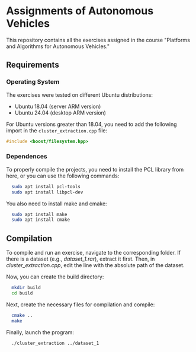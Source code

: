 # Assignments of Autonomous Vehicles

This repository contains all the exercises assigned in the course "Platforms and Algorithms for Autonomous Vehicles."
## Requirements

### Operating System
The exercises were tested on different Ubuntu distributions:
- Ubuntu 18.04 (server ARM version)
- Ubuntu 24.04 (desktop ARM version)

For Ubuntu versions greater than 18.04, you need to add the following import in the `cluster_extraction.cpp` file:

```c++
#include <boost/filesystem.hpp>
```

### Dependences
To properly compile the projects, you need to install the PCL library from here, or you can use the following commands:

```bash
  sudo apt install pcl-tools
  sudo apt install libpcl-dev
```

You also need to install make and cmake:

```bash
  sudo apt install make
  sudo apt install cmake
```

## Compilation
To compile and run an exercise, navigate to the corresponding folder. If there is a dataset (e.g., _dataset_1.rar_), extract it first. Then, in _cluster_extraction.cpp_, edit the line with the absolute path of the dataset.

Now, you can create the build directory:

```bash
  mkdir build
  cd build
```

Next, create the necessary files for compilation and compile:

```bash
  cmake ..
  make
```

Finally, launch the program:
```bash
  ./cluster_extraction ../dataset_1
```